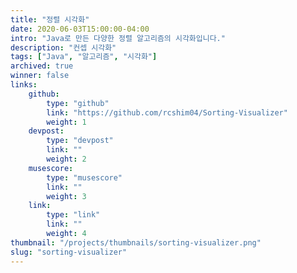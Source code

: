 ```yaml
---
title: "정렬 시각화"
date: 2020-06-03T15:00:00-04:00
intro: "Java로 만든 다양한 정렬 알고리즘의 시각화입니다."
description: "컨셉 시각화"
tags: ["Java", "알고리즘", "시각화"]
archived: true
winner: false
links: 
    github: 
        type: "github"
        link: "https://github.com/rcshim04/Sorting-Visualizer"
        weight: 1
    devpost:
        type: "devpost"
        link: ""
        weight: 2
    musescore:
        type: "musescore"
        link: ""
        weight: 3
    link:
        type: "link"
        link: ""
        weight: 4
thumbnail: "/projects/thumbnails/sorting-visualizer.png"
slug: "sorting-visualizer"
---
```


